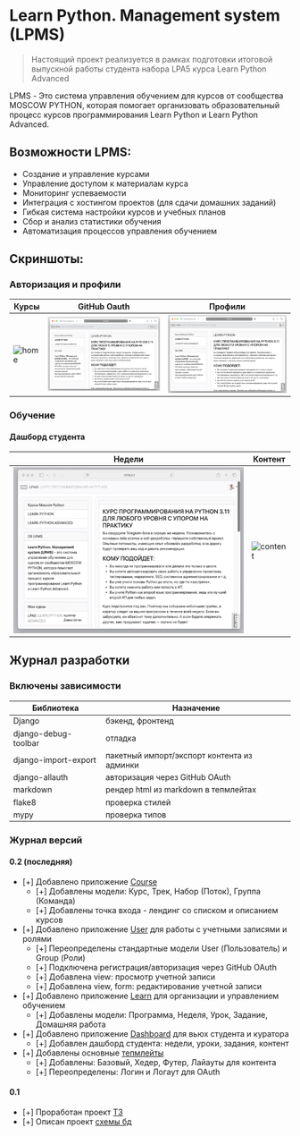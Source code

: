 # Learn Python. Management system (LPMS)

> Настоящий проект реализуется в рамках подготовки итоговой выпускной работы студента набора LPA5 курса Learn Python Advanced

LPMS - Это система управления обучением для курсов от сообщества MOSCOW PYTHON, которая помогает организовать образовательный процесс курсов программирования Learn Python и Learn Python Advanced. 

## Возможности LPMS:

- Создание и управление курсами
- Управление доступом к материалам курса
- Мониторинг успеваемости
- Интеграция с хостингом проектов (для сдачи домашних заданий)
- Гибкая система настройки курсов и учебных планов
- Сбор и анализ статистики обучения
- Автоматизация процессов управления обучением


## Скриншоты:

### Авторизация и профили

| Курсы      | GitHub Oauth  |  Профили  |
|------------|---------------|-----------|
|![home](demo/home.gif)| ![oauth](demo/oauth.gif)|![profile](demo/profile.gif)|


### Обучение

#### Дашборд студента

| Недели      | Контент  |
|-------------|----------|
|![weeks](demo/learn_weeks.gif)| ![content](demo/learn_content.gif)|


## Журнал разработки

### Включены зависимости

| Библиотека           | Назначение                                  |
|----------------------|---------------------------------------------|
| Django               | бэкенд, фронтенд                            |
| django-debug-toolbar | отладка                                     | 
| django-import-export | пакетный импорт/экспорт контента из админки |
| django-allauth       | авторизация через GitHub OAuth              |
| markdown             | рендер html из markdown в тепмлейтах        |
| flake8               | проверка стилей                             |
| mypy                 | проверка типов                              |


### Журнал версий

#### 0.2 (последняя)

- [+] Добавлено приложение [Course](lpms/course)
  - [+] Добавлены модели: Курс, Трек, Набор (Поток), Группа (Команда)
  - [+] Добавлены точка входа - лендинг со списком и описанием курсов
- [+] Добавлено приложение [User](lpms/user) для работы с учетными записями и ролями 
  - [+] Переопределены стандартные модели User (Пользователь) и Group (Роли)
  - [+] Подключена регистрация/авторизация через GitHub OAuth
  - [+] Добавлена view: просмотр учетной записи
  - [+] Добавлена view, form: редактирование учетной записи
- [+] Добавлено приложение [Learn](lpms/learn) для организации и управлением обучением
  - [+] Добавлены модели: Программа, Неделя, Урок, Задание, Домашняя работа
- [+] Добавлено приложение [Dashboard](lpms/dashboard) для вьюх студента и куратора
  - [+] Добавлен дашборд студента: недели, уроки, задания, контент
- [+] Добавлены основные [тепмлейты](lpms/templates)
  - [+] Добавлены: Базовый, Хедер, Футер, Лайауты для контента
  - [+] Переопределены: Логин и Логаут для OAuth

#### 0.1

- [+] Проработан проект [ТЗ](terms/terms.md)
- [+] Описан проект [схемы бд](terms/db_schema.md)
